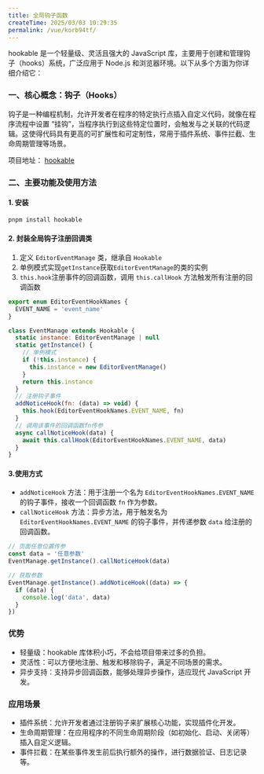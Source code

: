```yaml
---
title: 全局钩子函数
createTime: 2025/03/03 10:29:35
permalink: /vue/korb94tf/
---
```

hookable 是一个轻量级、灵活且强大的 JavaScript 库，主要用于创建和管理钩子（hooks）系统，广泛应用于 Node.js 和浏览器环境。以下从多个方面为你详细介绍它：
### 一、核心概念：钩子（Hooks）
钩子是一种编程机制，允许开发者在程序的特定执行点插入自定义代码，就像在程序流程中设置 “挂钩”，当程序执行到这些特定位置时，会触发与之关联的代码逻辑。这使得代码具有更高的可扩展性和可定制性，常用于插件系统、事件拦截、生命周期管理等场景。

项目地址： [hookable](https://gitcode.com/gh_mirrors/ho/hookable/) 

### 二、主要功能及使用方法
#### 1. 安装
```js 
pnpm install hookable
```

#### 2. 封装全局钩子注册回调类
1. 定义 `EditorEventManage` 类，继承自 `Hookable`
2. 单例模式实现`getInstance`获取`EditorEventManage`的类的实例
3. `this.hook`注册事件的回调函数，调用 `this.callHook` 方法触发所有注册的回调函数
```js 
export enum EditorEventHookNames {
  EVENT_NAME = 'event_name'
}

class EventManage extends Hookable {
  static instance: EditorEventManage | null
  static getInstance() {
    // 单例模式
    if (!this.instance) {
      this.instance = new EditorEventManage()
    }
    return this.instance
  }
  // 注册钩子事件
  addNoticeHook(fn: (data) => void) {
    this.hook(EditorEventHookNames.EVENT_NAME, fn)
  }
  // 调用该事件的回调函数fn传参
  async callNoticeHook(data) {
    await this.callHook(EditorEventHookNames.EVENT_NAME, data)
  }
}

```

#### 3.使用方式
- `addNoticeHook` 方法：用于注册一个名为 `EditorEventHookNames.EVENT_NAME` 的钩子事件，接收一个回调函数 `fn` 作为参数。
- `callNoticeHook` 方法：异步方法，用于触发名为 `EditorEventHookNames.EVENT_NAME` 的钩子事件，并传递参数 `data` 给注册的回调函数。

```js
// 页面任意位置传参
const data = '任意参数'
EventManage.getInstance().callNoticeHook(data)

// 获取参数
EventManage.getInstance().addNoticeHook((data) => {
  if (data) {
    console.log('data', data)
  }
})
```

### 优势
- 轻量级：hookable 库体积小巧，不会给项目带来过多的负担。
- 灵活性：可以方便地注册、触发和移除钩子，满足不同场景的需求。
- 异步支持：支持异步回调函数，能够处理异步操作，适应现代 JavaScript 开发。
### 应用场景
- 插件系统：允许开发者通过注册钩子来扩展核心功能，实现插件化开发。
- 生命周期管理：在应用程序的不同生命周期阶段（如初始化、启动、关闭等）插入自定义逻辑。
- 事件拦截：在某些事件发生前后执行额外的操作，进行数据验证、日志记录等。


